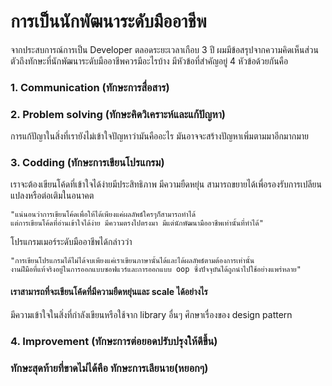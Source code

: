 # การเป็นนักพัฒนาระดับมืออาชีพ
จากประสบการณ์การเป็น Developer ตลอดระยะเวลาเกือบ 3 ปี ผมมีข้อสรุปจากความคิดเห็นส่วนตัวถึงทักษะที่นักพัฒนาระดับมืออาชีพควรมีอะไรบ้าง
มีหัวข้อที่สำคัญอยู่ 4 หัวข้อด้วยกันคือ
### 1. Communication (ทักษะการสื่อสาร)

### 2. Problem solving (ทักษะคิดวิเคราะห์และแก้ปัญหา)
  การแก้ปัญาในสิ่งที่เรายังไม่เข้าใจปัญหาว่ามันคืออะไร มันอาจจะสร้างปัญหาเพิ่มตามมาอีกมากมาย 
### 3. Codding (ทักษะการเขียนโปรแกรม)

  เราจะต้องเขียนโค้ดที่เข้าใจได้ง่ายมีประสิทธิภาพ มีความยืดหยุ่น สามารถขยายได้เพื่อรองรับการเปลียนแปลงหรือต่อเติมในอนาคต 
  
    "แน่นอนว่าการเขียนโค้ดเพื่อให้ได้เพียงแค่ผลลัพธ์ใครๆก็สามารถทำได้ 
    แต่การเขียนโค้ดที่อ่านเข้าใจได้ง่าย มีความตรงไปตรงมา มีแต่นักพัฒนามืออาชีพเท่านั้นที่ทำได้"
  
  โปรแกรมเมอร์ระดับมืออาชีพได้กล่าวว่า
  
    "การเขียนโปรแกรมได้ไม่ได้จบเพียงแค่เราเขียนภาษานั้นได้และได้ผลลัพธ์ตามต้องการเท่านั้น 
    งานฝีมือที่แท้จริงอยู่ในการออกแบบซอฟแวร์และการออกแบบ oop ซี่งปัจจุบันได้ถูกนำไปใช้อย่างแพร่หลาย"
  
#### เราสามารถที่จะเขียนโค้ดที่มีความยืดหยุ่นและ scale ได้อย่างไร

  มีความเข้าใจในสิ่งที่กำลังเขียนหรือใช้จาก library อื่นๆ ศึกษาเรื่องของ design pattern

### 4. Improvement (ทักษะการต่อยอดปรับปรุงให้ดีขึ้น)

### ทักษะสุดท้ายที่ขาดไม่ได้คือ ทักษะการเลียนาย(หยอกๆ) 


